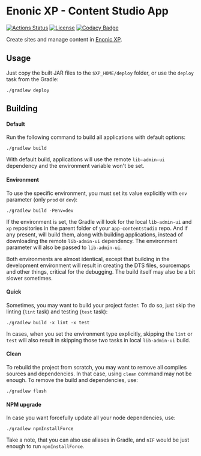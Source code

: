 Enonic XP - Content Studio App
===

[![Actions Status](https://github.com/enonic/app-contentstudio/workflows/Gradle%20Build/badge.svg)](https://github.com/enonic/app-contentstudio/actions)
[![License][license-image]][license-url]
[![Codacy Badge](https://app.codacy.com/project/badge/Grade/4fa8601d04634ceea2a38235734cd5c2)](https://www.codacy.com/manual/enonic/app-contentstudio?utm_source=github.com&amp;utm_medium=referral&amp;utm_content=enonic/app-contentstudio&amp;utm_campaign=Badge_Grade)

Create sites and manage content in [Enonic XP](https://github.com/enonic/xp).

## Usage

Just copy the built JAR files to the `$XP_HOME/deploy` folder, or use the `deploy` task from the Gradle:

```
./gradlew deploy
```

## Building

#### Default

Run the following command to build all applications with default options:

```
./gradlew build
```

With default build, applications will use the remote `lib-admin-ui` dependency and the environment variable won't be set.

#### Environment

To use the specific environment, you must set its value explicitly with `env` parameter (only `prod` or `dev`):

```
./gradlew build -Penv=dev
```

If the environment is set, the Gradle will look for the local `lib-admin-ui` and `xp` repositories in the parent folder of your `app-contentstudio` repo. And if any present, will build them, along with building applications, instead of downloading the remote `lib-admin-ui` dependency.
The environment parameter will also be passed to `lib-admin-ui`.

Both environments are almost identical, except that building in the development environment will result in creating the DTS files, sourcemaps and other things, critical for the debugging.
The build itself may also be a bit slower sometimes. 

#### Quick

Sometimes, you may want to build your project faster. To do so, just skip the linting (`lint` task) and testing (`test` task):

```
./gradlew build -x lint -x test
```

In cases, when you set the environment type explicitly, skipping the `lint` or `test` will also result in skipping those two tasks in local `lib-admin-ui` build.

#### Clean

To rebuild the project from scratch, you may want to remove all compiles sources and dependencies. In that case, using `clean` command may not be enough. To remove the build and dependencies, use:

```
./gradlew flush
```

#### NPM upgrade

In case you want forcefully update all your node dependencies, use:

```
./gradlew npmInstallForce
```

Take a note, that you can also use aliases in Gradle, and `nIF` would be just enough to run `npmInstallForce`.

<!-- Links -->
[travis-url]:    https://travis-ci.org/enonic/app-contentstudio
[travis-image]:  https://travis-ci.org/enonic/app-contentstudio.svg?branch=master "Build status"
[license-url]:   LICENSE.txt
[license-image]: https://img.shields.io/github/license/enonic/app-contentstudio.svg "GPL 3.0"
